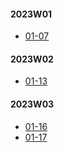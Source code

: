 #### 2023W01
- [01-07](../2023W01/01-07/English/README.md)
#### 2023W02
- [01-13](../2023W02/01-13/English/README.md)

#### 2023W03
- [01-16](../2023W03/01-16/English/README.md)
- [01-17](../2023W03/01-17/English/README.md)
